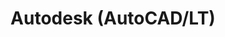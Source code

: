 ---
title: Autodesk (AutoCAD/LT)
thumbnail: "/assets/uploads/placeholder.png"
description: Ipsum lorem

---